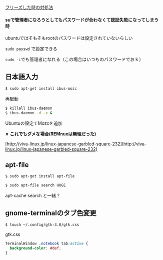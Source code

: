 [フリーズした時の対処法](http://hatekun33.hatenablog.com/entry/2014/07/27/023109)


#### suで管理者になろうとしてもパスワードが合わなくて認証失敗になってしまう時

ubuntuではそもそもrootのパスワードは設定されていないらしい

`sudo passwd` で設定できる

`sudo -i`でも管理者になれる（この場合はいつものパスワードでおｋ）

## 日本語入力
```sh
$ sudo apt-get install ibus-mozc
```

再起動

```sh
$ killall ibus-daemon
$ ibus-daemon -d -x &
```

Ubuntuの設定でMozcを追加

<b>※ これでもダメな場合(REMnuxは無理だった)</b>

[http://viva-linux.jp/linux-japanese-garbled-square-232](http://viva-linux.jp/linux-japanese-garbled-square-232)

## apt-file
```sh
$ sudo apt-get install apt-file
```

```sh
$ sudo apt-file search HOGE
```

apt-cache search と一緒？

## gnome-terminalのタブ色変更
```sh
$ touch ~/.config/gtk-3.0/gtk.css
```

gtk.css
```css
TerminalWindow .notebook tab:active {
  background-color: #def;
}
```

